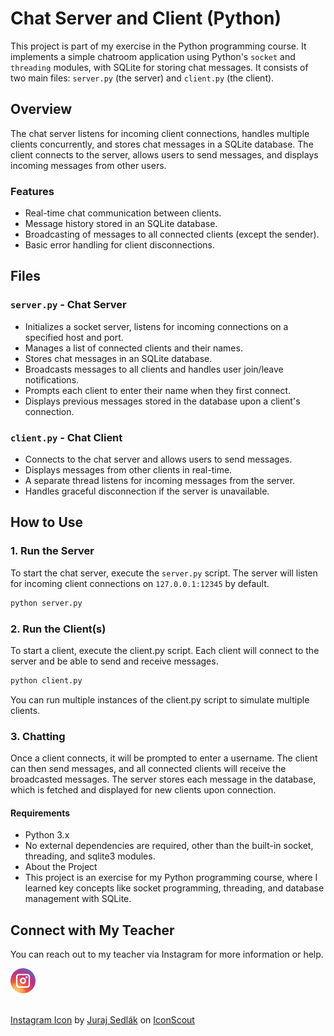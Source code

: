 # Chat Server and Client (Python)

This project is part of my exercise in the Python programming course. It implements a simple chatroom application using Python's `socket` and `threading` modules, with SQLite for storing chat messages. It consists of two main files: `server.py` (the server) and `client.py` (the client).

## Overview

The chat server listens for incoming client connections, handles multiple clients concurrently, and stores chat messages in a SQLite database. The client connects to the server, allows users to send messages, and displays incoming messages from other users.

### Features

- Real-time chat communication between clients.
- Message history stored in an SQLite database.
- Broadcasting of messages to all connected clients (except the sender).
- Basic error handling for client disconnections.

## Files

### `server.py` - Chat Server

- Initializes a socket server, listens for incoming connections on a specified host and port.
- Manages a list of connected clients and their names.
- Stores chat messages in an SQLite database.
- Broadcasts messages to all clients and handles user join/leave notifications.
- Prompts each client to enter their name when they first connect.
- Displays previous messages stored in the database upon a client's connection.

### `client.py` - Chat Client

- Connects to the chat server and allows users to send messages.
- Displays messages from other clients in real-time.
- A separate thread listens for incoming messages from the server.
- Handles graceful disconnection if the server is unavailable.

## How to Use

### 1. Run the Server

To start the chat server, execute the `server.py` script. The server will listen for incoming client connections on `127.0.0.1:12345` by default.

```bash
python server.py
```

### 2. Run the Client(s)
To start a client, execute the client.py script. Each client will connect to the server and be able to send and receive messages.

```bash
python client.py
```

You can run multiple instances of the client.py script to simulate multiple clients.

### 3. Chatting
Once a client connects, it will be prompted to enter a username.
The client can then send messages, and all connected clients will receive the broadcasted messages.
The server stores each message in the database, which is fetched and displayed for new clients upon connection.

#### Requirements
- Python 3.x
- No external dependencies are required, other than the built-in socket, threading, and sqlite3 modules.
- About the Project
- This project is an exercise for my Python programming course, where I learned key concepts like socket programming, threading, and database management with SQLite.

## Connect with My Teacher

You can reach out to my teacher via Instagram for more information or help.

<a href="https://www.instagram.com/hosein_rad_art">
  <img width="40px" height="40px" src="icons/instagram.svg"/ alt="Instagram Icon">
<br><br>

<a href="https://iconscout.com/icons/instagram" target="_blank">Instagram Icon</a> by <a href="https://iconscout.com/contributors/juraj-sedlak">Juraj Sedlák</a> on <a href="https://iconscout.com">IconScout</a><br>
